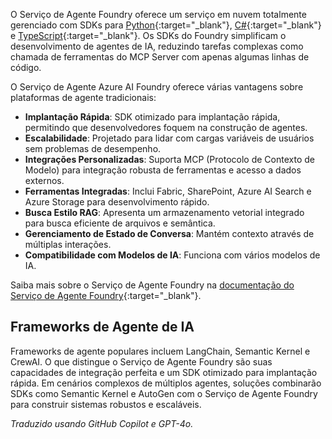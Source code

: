 O Serviço de Agente Foundry oferece um serviço em nuvem totalmente gerenciado com SDKs para [Python](https://learn.microsoft.com/azure/ai-services/agents/quickstart?pivots=programming-language-python-azure){:target="_blank"}, [C#](https://learn.microsoft.com/azure/ai-services/agents/quickstart?pivots=programming-language-csharp){:target="_blank"} e [TypeScript](https://learn.microsoft.com/azure/ai-foundry/agents/quickstart?pivots=programming-language-typescript){:target="_blank"}. Os SDKs do Foundry simplificam o desenvolvimento de agentes de IA, reduzindo tarefas complexas como chamada de ferramentas do MCP Server com apenas algumas linhas de código.

O Serviço de Agente Azure AI Foundry oferece várias vantagens sobre plataformas de agente tradicionais:

- **Implantação Rápida**: SDK otimizado para implantação rápida, permitindo que desenvolvedores foquem na construção de agentes.  
- **Escalabilidade**: Projetado para lidar com cargas variáveis de usuários sem problemas de desempenho.  
- **Integrações Personalizadas**: Suporta MCP (Protocolo de Contexto de Modelo) para integração robusta de ferramentas e acesso a dados externos.  
- **Ferramentas Integradas**: Inclui Fabric, SharePoint, Azure AI Search e Azure Storage para desenvolvimento rápido.  
- **Busca Estilo RAG**: Apresenta um armazenamento vetorial integrado para busca eficiente de arquivos e semântica.  
- **Gerenciamento de Estado de Conversa**: Mantém contexto através de múltiplas interações.  
- **Compatibilidade com Modelos de IA**: Funciona com vários modelos de IA.

Saiba mais sobre o Serviço de Agente Foundry na [documentação do Serviço de Agente Foundry](https://learn.microsoft.com/azure/ai-services/agents/overview){:target="_blank"}.

## Frameworks de Agente de IA

Frameworks de agente populares incluem LangChain, Semantic Kernel e CrewAI. O que distingue o Serviço de Agente Foundry são suas capacidades de integração perfeita e um SDK otimizado para implantação rápida. Em cenários complexos de múltiplos agentes, soluções combinarão SDKs como Semantic Kernel e AutoGen com o Serviço de Agente Foundry para construir sistemas robustos e escaláveis.

*Traduzido usando GitHub Copilot e GPT-4o.*
